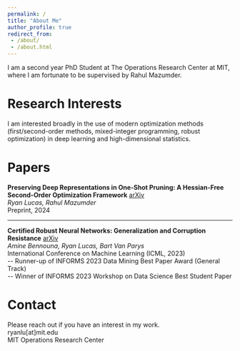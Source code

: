 ```yaml
---
permalink: /
title: "About Me"
author_profile: true
redirect_from: 
 - /about/
 - /about.html
---
```


I am a second year PhD Student at The Operations Research Center at MIT, where I am fortunate to be supervised by Rahul Mazumder. 

Research Interests
======
I am interested broadly in the use of modern optimization methods (first/second-order methods, mixed-integer programming, robust optimization) in deep learning and high-dimensional statistics. 

Papers
======

**Preserving Deep Representations in One-Shot Pruning: A Hessian-Free Second-Order Optimization Framework** [arXiv](https://arxiv.org/abs/2411.18376)  
*Ryan Lucas, Rahul Mazumder*  
Preprint, 2024

****

**Certified Robust Neural Networks: Generalization and Corruption Resistance** [arXiv](https://arxiv.org/abs/2303.02251)  
*Amine Bennouna, Ryan Lucas, Bart Van Parys*  
International Conference on Machine Learning (ICML, 2023)<br>
-- Runner-up of INFORMS 2023 Data Mining Best Paper Award (General Track)<br>
-- Winner of INFORMS 2023 Workshop on Data Science Best Student Paper

Contact
======
Please reach out if you have an interest in my work.  
ryanlu[at]mit.edu  
MIT Operations Research Center
